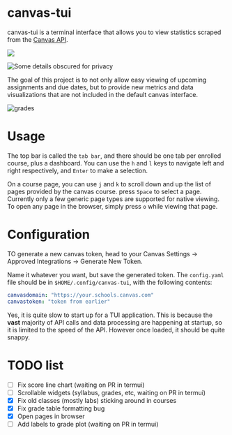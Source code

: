 # canvas-tui

canvas-tui is a terminal interface that allows you to view statistics scraped from the [Canvas API](https://canvas.instructure.com/doc/api/). 

![](https://i.imgur.com/9W7CjQa.png)

![Some details obscured for privacy](https://i.imgur.com/Klao8nD.png)

The goal of this project is to not only allow easy viewing of upcoming assignments and due dates, but to provide new metrics and data visualizations that are not included in the default canvas interface. 

![grades](https://i.imgur.com/fd6Sz7t.png)

# Usage

The top bar is called the `tab bar`, and there should be one tab per enrolled course, plus a dashboard. You can use the `h` and `l` keys to navigate left and right respectively, and `Enter` to make a selection.

On a course page, you can use `j` and `k` to scroll down and up the list of pages provided by the canvas course. press `Space` to select a page. Currently only a few generic page types are supported for native viewing. To open any page in the browser, simply press `o` while viewing that page.

# Configuration

TO generate a new canvas token, head to your Canvas Settings -> Approved Integrations -> Generate New Token.

Name it whatever you want, but save the generated token. The `config.yaml` file should be in `$HOME/.config/canvas-tui`, with the following contents:

```yaml
canvasdomain: "https://your.schools.canvas.com"
canvastoken: "token from earlier"
```
Yes, it is quite slow to start up for a TUI application. This is because the **vast** majority of API calls and data processing are happening at startup, so it is limited to the speed of the API. However once loaded, it should be quite snappy.

# TODO list

- [ ] Fix score line chart (waiting on PR in termui)
- [ ] Scrollable widgets (syllabus, grades, etc, waiting on PR in termui)
- [x] Fix old classes (mostly labs) sticking around in courses
- [x] Fix grade table formatting bug
- [x] Open pages in browser
- [ ] Add labels to grade plot (waiting on PR in termui)
